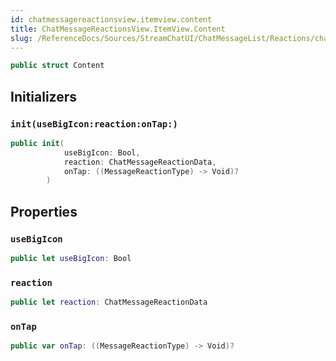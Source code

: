 ```yaml
---
id: chatmessagereactionsview.itemview.content 
title: ChatMessageReactionsView.ItemView.Content
slug: /ReferenceDocs/Sources/StreamChatUI/ChatMessageList/Reactions/chatmessagereactionsview.itemview.content
---
```


``` swift
public struct Content 
```

## Initializers

### `init(useBigIcon:reaction:onTap:)`

``` swift
public init(
            useBigIcon: Bool,
            reaction: ChatMessageReactionData,
            onTap: ((MessageReactionType) -> Void)?
        ) 
```

## Properties

### `useBigIcon`

``` swift
public let useBigIcon: Bool
```

### `reaction`

``` swift
public let reaction: ChatMessageReactionData
```

### `onTap`

``` swift
public var onTap: ((MessageReactionType) -> Void)?
```
